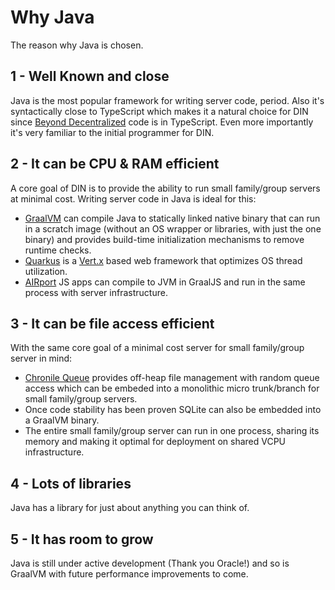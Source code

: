 # Why Java

The reason why Java is chosen.

## 1 - Well Known and close

Java is the most popular framework for writing server code, period.  Also it's syntactically
close to TypeScript which makes it a natural choice for DIN since
[Beyond Decentralized](https://github.com/beyond-decentralized) code is in TypeScript.  Even more importantly
it's very familiar to the initial programmer for DIN.

## 2 - It can be CPU & RAM efficient

A core goal of DIN is to provide the ability to run small family/group servers at minimal
cost. Writing server code in Java is ideal for this:
* [GraalVM](https://www.graalvm.org/) can compile Java to statically linked native binary
that can run in a scratch image (without an OS wrapper or libraries, with just the one
binary) and provides build-time initialization mechanisms to remove runtime checks.
* [Quarkus](https://quarkus.io/) is a [Vert.x](https://vertx.io/) based web framework that
optimizes OS thread utilization.
* [AIRport](https://github.com/beyond-decentralized/AIRport) JS apps can compile to JVM in
GraalJS and run in the same process with server infrastructure.

## 3 - It can be file access efficient

With the same core goal of a minimal cost server for small family/group server in mind:
* [Chronile Queue](https://github.com/OpenHFT/Chronicle-Queue) provides off-heap file
management with random queue access which can be embeded into a monolithic micro
trunk/branch for small family/group servers.
* Once code stability has been proven SQLite can also be embedded into a GraalVM binary.
* The entire small family/group server can run in one process, sharing its memory and
making it optimal for deployment on shared VCPU infrastructure. 

## 4 - Lots of libraries

Java has a library for just about anything you can think of.

## 5 - It has room to grow
Java is still under active development (Thank you Oracle!) and so is GraalVM with
future performance improvements to come.
